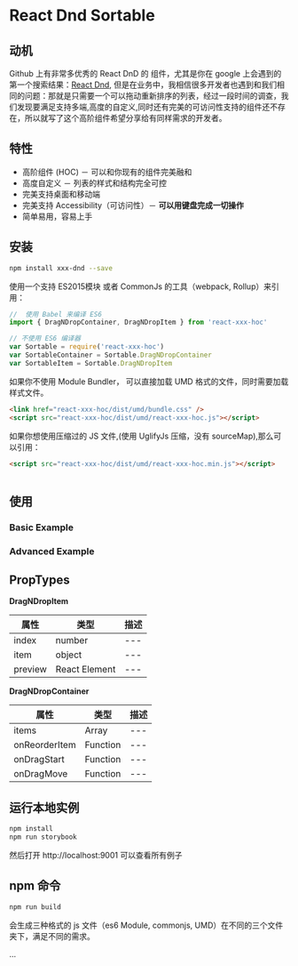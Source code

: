 # React Dnd Sortable

## 动机

Github 上有非常多优秀的 React DnD 的 组件，尤其是你在 google 上会遇到的第一个搜索结果：[React Dnd](https://github.com/react-dnd/react-dnd), 但是在业务中，我相信很多开发者也遇到和我们相同的问题：那就是只需要一个可以拖动重新排序的列表，经过一段时间的调查，我们发现要满足支持多端,高度的自定义,同时还有完美的可访问性支持的组件还不存在，所以就写了这个高阶组件希望分享给有同样需求的开发者。

## 特性

* 高阶组件 (HOC) － 可以和你现有的组件完美融和
* 高度自定义 － 列表的样式和结构完全可控
* 完美支持桌面和移动端
* 完美支持 Accessibility（可访问性）－  **可以用键盘完成一切操作**
* 简单易用，容易上手

## 安装

```bash
npm install xxx-dnd --save
```
使用一个支持 ES2015模块 或者 CommonJs 的工具（webpack, Rollup）来引用：

```javascript
//  使用 Babel 来编译 ES6
import { DragNDropContainer, DragNDropItem } from 'react-xxx-hoc'

// 不使用 ES6 编译器
var Sortable = require('react-xxx-hoc')
var SortableContainer = Sortable.DragNDropContainer
var SortableItem = Sortable.DragNDropItem
```

如果你不使用 Module Bundler， 可以直接加载 UMD 格式的文件，同时需要加载样式文件。

```html
<link href="react-xxx-hoc/dist/umd/bundle.css" />
<script src="react-xxx-hoc/dist/umd/react-xxx-hoc.js"></script>
```
如果你想使用压缩过的 JS 文件,(使用 UglifyJs 压缩，没有 sourceMap),那么可以引用：
```html
<script src="react-xxx-hoc/dist/umd/react-xxx-hoc.min.js"></script>
```

```javascript

```
## 使用

### Basic Example

### Advanced Example


## PropTypes

**DragNDropItem**


 属性 | 类型 | 描述
 --- | --- | ---
 index | number | ---
 item | object | ---
 preview | React Element | ---


**DragNDropContainer**


 属性 | 类型 | 描述
 --- | --- | ---
 items | Array | ---
 onReorderItem | Function | ---
 onDragStart | Function | ---
 onDragMove | Function | ---

## 运行本地实例

```bash
npm install
npm run storybook
```
然后打开 http://localhost:9001 可以查看所有例子

##  npm 命令

```bash
npm run build
```

会生成三种格式的 js 文件（es6 Module, commonjs, UMD）在不同的三个文件夹下，满足不同的需求。

...
